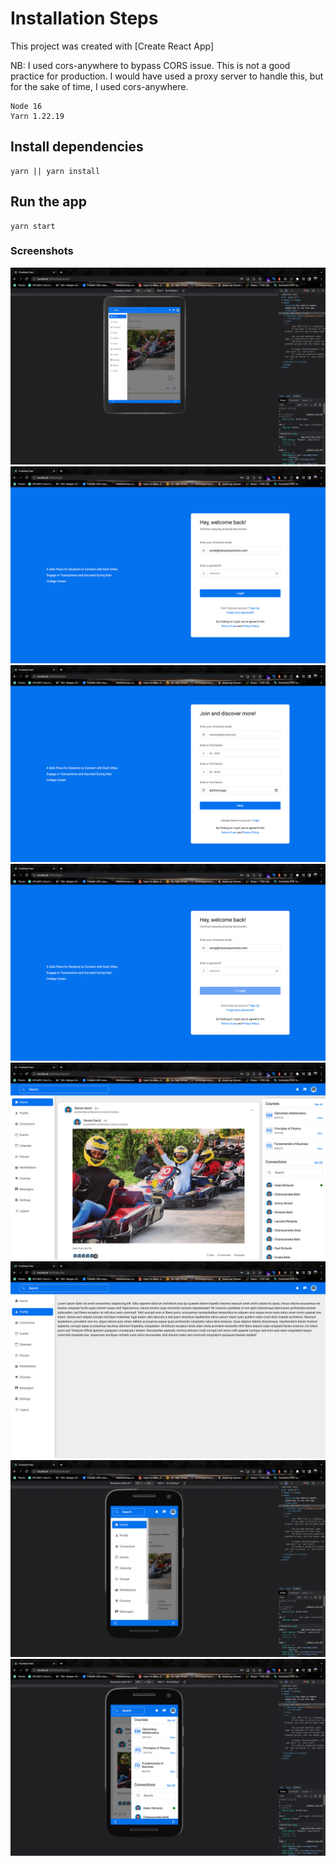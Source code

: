 # Installation Steps

This project was created with [Create React App]

NB: I used cors-anywhere to bypass CORS issue. This is not a good practice for production. I would have used a proxy server to handle this, but for the sake of time, I used cors-anywhere.

```
Node 16
Yarn 1.22.19
```

## Install dependencies

```
yarn || yarn install
```

## Run the app

```
yarn start
```

### Screenshots

![image](./src/assets/SS1.png)
![image](./src/assets/SS2.png)
![image](./src/assets/SS3.png)
![image](./src/assets/SS4.png)
![image](./src/assets/SS5.png)
![image](./src/assets/SS6.png)
![image](./src/assets/SS7.png)
![image](./src/assets/SS8.png)